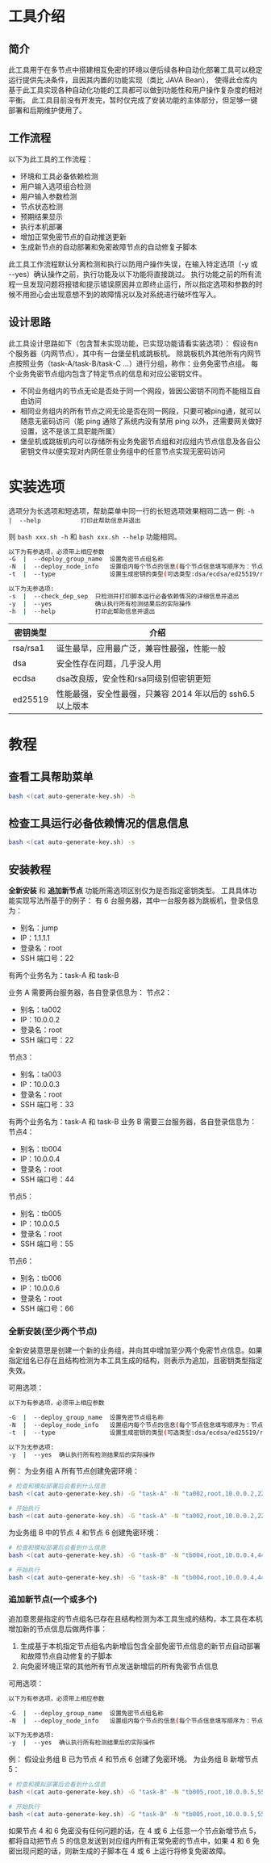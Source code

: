 # 工具介绍
## 简介

此工具用于在多节点中搭建相互免密的环境以便后续各种自动化部署工具可以稳定运行提供先决条件，且因其内置的功能实现（类比 JAVA Bean），
使得此仓库内基于此工具实现各种自动化功能的工具都可以做到功能性和用户操作复杂度的相对平衡。
此工具目前没有开发完，暂时仅完成了安装功能的主体部分，但足够一键部署和后期维护使用了。

## 工作流程

以下为此工具的工作流程：
- 环境和工具必备依赖检测
- 用户输入选项组合检测
- 用户输入参数检测
- 节点状态检测
- 预期结果显示
- 执行本机部署
- 增加正常免密节点的自动推送更新
- 生成新节点的自动部署和免密故障节点的自动修复子脚本

此工具工作流程默认分离检测和执行以防用户操作失误，在输入特定选项（-y 或 --yes）确认操作之前，执行功能及以下功能将直接跳过。
执行功能之前的所有流程一旦发现问题将报错和提示错误原因并立即终止运行，所以指定选项和参数的时候不用担心会出现意想不到的故障情况以及对系统进行破坏性写入。

## 设计思路

此工具设计思路如下（包含暂未实现功能，已实现功能请看实装选项）：
假设有n个服务器（内网节点），其中有一台堡垒机或跳板机。
除跳板机外其他所有内网节点按照业务（task-A/task-B/task-C ...）进行分组，称作：业务免密节点组。
每个业务免密节点组内包含了特定节点的信息和对应公密钥文件。
- 不同业务组内的节点无论是否处于同一个网段，皆因公密钥不同而不能相互自由访问
- 相同业务组内的所有节点之间无论是否在同一网段，只要可被ping通，就可以随意无密码访问（能 ping 通除了系统内没有禁用 ping 以外，还需要网关做好设置，这不是该工具职能所属）
- 堡垒机或跳板机内可以存储所有业务免密节点组和对应组内节点信息及各自公密钥文件以便实现对内网任意业务组中的任意节点实现无密码访问

# 实装选项

选项分为长选项和短选项，帮助菜单中同一行的长短选项效果相同二选一
例: `-h  |  --help           打印此帮助信息并退出`

则 `bash xxx.sh -h` 和 `bash xxx.sh --help` 功能相同。

```bash
以下为有参选项，必须带上相应参数
-G  |  --deploy_group_name  设置免密节点组名称
-N  |  --deploy_node_info   设置组内每个节点的信息(每个节点信息填写顺序为：节点别名,登录名,IP,端口号，不同节点信息用空格隔开)
-t  |  --type               设置生成密钥的类型(可选类型:dsa/ecdsa/ed25519/rsa/rsa1)

以下为无参选项:
-s  |  --check_dep_sep  只检测并打印脚本运行必备依赖情况的详细信息并退出
-y  |  --yes            确认执行所有检测结果后的实际操作
-h  |  --help           打印此帮助信息并退出
```

|密钥类型|介绍|
|---|---|
|rsa/rsa1|诞生最早，应用最广泛，兼容性最强，性能一般|
|dsa|安全性存在问题，几乎没人用|
|ecdsa|dsa改良版，安全性和rsa同级别但密钥更短|
|ed25519|性能最强，安全性最强，只兼容 2014 年以后的 ssh6.5 以上版本|

# 教程
## 查看工具帮助菜单

```bash
bash <(cat auto-generate-key.sh) -h
```

## 检查工具运行必备依赖情况的信息信息

```bash
bash <(cat auto-generate-key.sh) -s
```

## 安装教程

**全新安装** 和 **追加新节点** 功能所需选项区别仅为是否指定密钥类型。
工具具体功能实现写法所基于的例子：
有 6 台服务器，其中一台服务器为跳板机，登录信息为：
- 别名：jump
- IP：1.1.1.1
- 登录名：root
- SSH 端口号：22


有两个业务名为：task-A 和 task-B

业务 A 需要两台服务器，各自登录信息为：
节点2：
- 别名：ta002
- IP：10.0.0.2
- 登录名：root
- SSH 端口号：22

节点3：
- 别名：ta003
- IP：10.0.0.3
- 登录名：root
- SSH 端口号：33

有两个业务名为：task-A 和 task-B
业务 B 需要三台服务器，各自登录信息为：
节点4：
- 别名：tb004
- IP：10.0.0.4
- 登录名：root
- SSH 端口号：44

节点5：
- 别名：tb005
- IP：10.0.0.5
- 登录名：root
- SSH 端口号：55

节点6：
- 别名：tb006
- IP：10.0.0.6
- 登录名：root
- SSH 端口号：66




### 全新安装(至少两个节点)

全新安装意思是创建一个新的业务组，并向其中增加至少两个免密节点信息。如果指定组名已存在且结构检测为本工具生成的结构，则表示为追加，且密钥类型指定失效。

可用选项：
```bash
以下为有参选项，必须带上相应参数

-G  |  --deploy_group_name  设置免密节点组名称
-N  |  --deploy_node_info   设置组内每个节点的信息(每个节点信息填写顺序为：节点别名,登录名,IP,端口号，不同节点信息用空格隔开)
-t  |  --type               设置生成密钥的类型(可选类型:dsa/ecdsa/ed25519/rsa/rsa1)

以下为无参选项:
-y  |  --yes  确认执行所有检测结果后的实际操作
```

例：
为业务组 A 所有节点创建免密环境：
```bash
# 检查和模拟部署后会看到什么信息
bash <(cat auto-generate-key.sh) -G "task-A" -N "ta002,root,10.0.0.2,22 ta003,root,10.0.0.3,33" -t "ed25519"

# 开始执行
bash <(cat auto-generate-key.sh) -G "task-A" -N "ta002,root,10.0.0.2,22 ta003,root,10.0.0.3,33" -t "ed25519" -y

```

为业务组 B 中的节点 4 和节点 6 创建免密环境：
```bash
# 检查和模拟部署后会看到什么信息
bash <(cat auto-generate-key.sh) -G "task-B" -N "tb004,root,10.0.0.4,44 tb006,root,10.0.0.6,66" -t "ed25519"

# 开始执行
bash <(cat auto-generate-key.sh) -G "task-B" -N "tb004,root,10.0.0.4,44 tb006,root,10.0.0.6,66" -t "ed25519" -y

```

### 追加新节点(一个或多个)

追加意思是指定的节点组名已存在且结构检测为本工具生成的结构，本工具在本机增加新的节点信息后做两件事：
1. 生成基于本机指定节点组名内新增后包含全部免密节点信息的新节点自动部署和故障节点自动修复的子脚本
2. 向免密环境正常的其他所有节点发送新增后的所有免密节点信息

可用选项：
```bash
以下为有参选项，必须带上相应参数

-G  |  --deploy_group_name  设置免密节点组名称
-N  |  --deploy_node_info   设置组内每个节点的信息(每个节点信息填写顺序为：节点别名,登录名,IP,端口号，不同节点信息用空格隔开)

以下为无参选项:
-y  |  --yes  确认执行所有检测结果后的实际操作
```

例：
假设业务组 B 已为节点 4 和节点 6 创建了免密环境。
为业务组 B 新增节点 5：
```bash
# 检查和模拟部署后会看到什么信息
bash <(cat auto-generate-key.sh) -G "task-B" -N "tb005,root,10.0.0.5,55"

# 开始执行
bash <(cat auto-generate-key.sh) -G "task-B" -N "tb005,root,10.0.0.5,55" -y

```

如果节点 4 和 6 免密没有任何问题的话，在 4 或 6 上任意一个节点新增节点 5，都将自动把节点 5 的信息发送到对应组内所有正常免密的节点中，如果 4 和 6 免密出现问题的话，则新生成的子脚本在 4 或 6 上运行将修复免密故障。